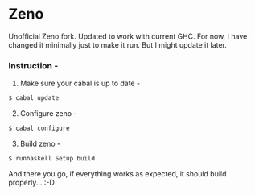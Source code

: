 # Zeno
Unofficial Zeno fork. Updated to work with current GHC. For now, I have changed it minimally just to make it run. But I might update it later.

### Instruction -
1) Make sure your cabal is up to date -
```sh
$ cabal update
```

2) Configure zeno -
```sh
$ cabal configure
```

3) Build zeno -
```sh
$ runhaskell Setup build
```

And there you go, if everything works as expected, it should build properly... :-D
